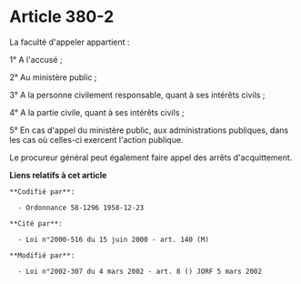 # Article 380-2

La faculté d'appeler appartient :

1° A l'accusé ;

2° Au ministère public ;

3° A la personne civilement responsable, quant à ses intérêts civils ;

4° A la partie civile, quant à ses intérêts civils ;

5° En cas d'appel du ministère public, aux administrations publiques, dans les cas où celles-ci exercent l'action publique.

Le procureur général peut également faire appel des arrêts d'acquittement.

**Liens relatifs à cet article**

	**Codifié par**:

	  - Ordonnance 58-1296 1958-12-23

	**Cité par**:

	  - Loi n°2000-516 du 15 juin 2000 - art. 140 (M)

	**Modifié par**:

	  - Loi n°2002-307 du 4 mars 2002 - art. 8 () JORF 5 mars 2002
